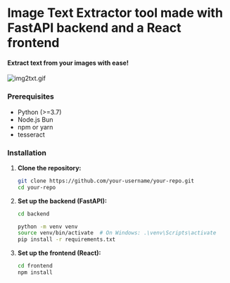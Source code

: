 # Image Text Extractor tool made with FastAPI backend and a React frontend

#### Extract text from your images with ease!

![img2txt.gif](https://i.postimg.cc/05YDtn5k/img2txt.gif)

### Prerequisites

- Python (>=3.7)
- Node.js Bun
- npm or yarn
- tesseract

### Installation

1. **Clone the repository:**

   ```bash
   git clone https://github.com/your-username/your-repo.git
   cd your-repo
   ```

2. **Set up the backend (FastAPI):**

   ```bash
   cd backend

   python -m venv venv
   source venv/bin/activate  # On Windows: .\venv\Scripts\activate
   pip install -r requirements.txt
   ```

3. **Set up the frontend (React):**

   ```bash
   cd frontend
   npm install

